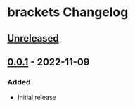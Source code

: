 <!-- Keep a Changelog guide -> https://keepachangelog.com -->

# brackets Changelog

## [Unreleased]

## [0.0.1] - 2022-11-09

### Added

- Initial release

[Unreleased]: https://github.com/j-d-ha/brackets/compare/v0.0.1...HEAD
[0.0.1]: https://github.com/j-d-ha/brackets/commits/v0.0.1
